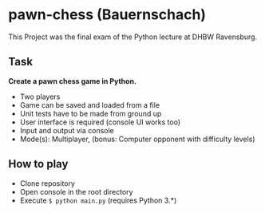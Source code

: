 # pawn-chess (Bauernschach)
This Project was the final exam of the Python lecture at DHBW Ravensburg.
  
  
## Task
**Create a pawn chess game in Python.**
- Two players
- Game can be saved and loaded from a file
- Unit tests have to be made from ground up
- User interface is required (console UI works too)
- Input and output via console
- Mode(s): Multiplayer, (bonus: Computer opponent with difficulty levels)

## How to play
- Clone repository
- Open console in the root directory
- Execute `$ python main.py` (requires Python 3.*)
